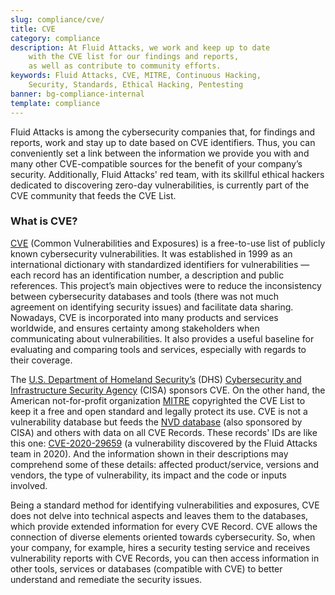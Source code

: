 ```yaml
---
slug: compliance/cve/
title: CVE
category: compliance
description: At Fluid Attacks, we work and keep up to date
    with the CVE list for our findings and reports,
    as well as contribute to community efforts.
keywords: Fluid Attacks, CVE, MITRE, Continuous Hacking,
    Security, Standards, Ethical Hacking, Pentesting
banner: bg-compliance-internal
template: compliance
---
```


<div class="paragraph fw3 f3 lh-2">

Fluid Attacks is among the cybersecurity companies that, for findings
and reports, work and stay up to date based on CVE identifiers. Thus,
you can conveniently set a link between the information we provide you
with and many other CVE-compatible sources for the benefit of your
company’s security. Additionally, Fluid Attacks' red team, with its
skillful ethical hackers dedicated to discovering zero-day
vulnerabilities, is currently part of the CVE community that feeds the
CVE List.

</div>

<div class="sect2 fw3 f3 lh-2">

### What is CVE?

[CVE](https://cve.mitre.org/index.html) (Common Vulnerabilities and
Exposures) is a free-to-use list of publicly known cybersecurity
vulnerabilities. It was established in 1999 as an international
dictionary with standardized identifiers for vulnerabilities — each
record has an identification number, a description and public
references. This project’s main objectives were to reduce the
inconsistency between cybersecurity databases and tools (there was not
much agreement on identifying security issues) and facilitate data
sharing. Nowadays, CVE is incorporated into many products and services
worldwide, and ensures certainty among stakeholders when communicating
about vulnerabilities. It also provides a useful baseline for evaluating
and comparing tools and services, especially with regards to their
coverage.

The [U.S. Department of Homeland Security’s](https://www.dhs.gov/) (DHS)
[Cybersecurity and Infrastructure Security
Agency](https://www.cisa.gov/cybersecurity-division) (CISA) sponsors
CVE. On the other hand, the American not-for-profit organization
[MITRE](https://www.mitre.org/) copyrighted the CVE List to keep it a
free and open standard and legally protect its use. CVE is not a
vulnerability database but feeds the [NVD
database](https://nvd.nist.gov/) (also sponsored by CISA) and others
with data on all CVE Records. These records' IDs are like this one:
[CVE-2020-29659](/../../advisories/prine) (a vulnerability discovered by
the Fluid Attacks team in 2020). And the information shown in their
descriptions may comprehend some of these details: affected
product/service, versions and vendors, the type of vulnerability, its
impact and the code or inputs involved.

Being a standard method for identifying vulnerabilities and exposures,
CVE does not delve into technical aspects and leaves them to the
databases, which provide extended information for every CVE Record. CVE
allows the connection of diverse elements oriented towards
cybersecurity. So, when your company, for example, hires a security
testing service and receives vulnerability reports with CVE Records, you
can then access information in other tools, services or databases
(compatible with CVE) to better understand and remediate the security
issues.

</div>
